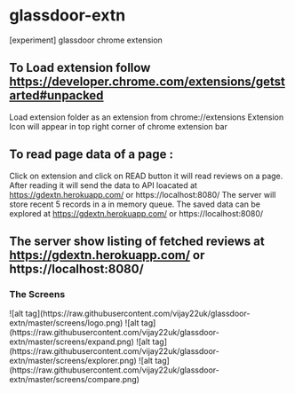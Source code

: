 # glassdoor-extn
[experiment] glassdoor chrome extension

## To Load extension follow https://developer.chrome.com/extensions/getstarted#unpacked
 Load extension folder as an extension from chrome://extensions
 Extension Icon will appear in top right corner of chrome extension bar

## To read page data of a page :
 Click on extension and click on READ button it will read reviews on a page.
 After reading it will send the data to API loacated at https://gdextn.herokuapp.com/ or https://localhost:8080/
 The server will store recent 5 records in a in memory queue.
 The saved data can be explored at https://gdextn.herokuapp.com/ or https://localhost:8080/


## The server show listing of fetched reviews at https://gdextn.herokuapp.com/ or https://localhost:8080/

<h3>The Screens</h3>
![alt tag](https://raw.githubusercontent.com/vijay22uk/glassdoor-extn/master/screens/logo.png)
![alt tag](https://raw.githubusercontent.com/vijay22uk/glassdoor-extn/master/screens/expand.png)
![alt tag](https://raw.githubusercontent.com/vijay22uk/glassdoor-extn/master/screens/explorer.png)
![alt tag](https://raw.githubusercontent.com/vijay22uk/glassdoor-extn/master/screens/compare.png)